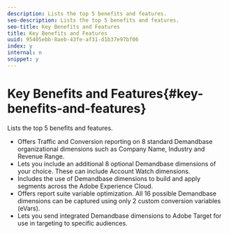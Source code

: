 ```yaml
---
description: Lists the top 5 benefits and features.
seo-description: Lists the top 5 benefits and features.
seo-title: Key Benefits and Features
title: Key Benefits and Features
uuid: 95405ebb-8aeb-43fe-af31-d1b37e97bf06
index: y
internal: n
snippet: y
---
```


# Key Benefits and Features{#key-benefits-and-features}

Lists the top 5 benefits and features.

* Offers Traffic and Conversion reporting on 8 standard Demandbase organizational dimensions such as Company Name, Industry and Revenue Range. 
* Lets you include an additional 8 optional Demandbase dimensions of your choice. These can include Account Watch dimensions. 
* Includes the use of Demandbase dimensions to build and apply segments across the Adobe Experience Cloud. 
* Offers report suite variable optimization. All 16 possible Demandbase dimensions can be captured using only 2 custom conversion variables (eVars). 
* Lets you send integrated Demandbase dimensions to Adobe Target for use in targeting to specific audiences.

